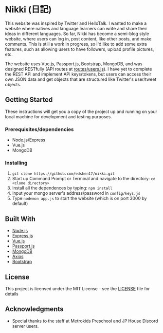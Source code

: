 # Nikki (日記)
This website was inspired by Twitter and HelloTalk. I wanted to make a website where natives and language learners can write and share their ideas in different languages. So far, Nikki has become a semi-blog style website, where users can log in, post content, like other posts, and make comments. This is still a work in progress, so I'd like to add some extra features, such as allowing users to have followers, upload profile pictures, etc. 

The website uses Vue.js, Passport.js, Bootstrap, MongoDB, and was designed RESTfully (API routes at [routes/users.js](routes/users.js)). I have yet to complete the REST API and implement API keys/tokens, but users can access their own JSON data and get objects that are structured like Twitter's user/tweet objects. 

## Getting Started

These instructions will get you a copy of the project up and running on your local machine for development and testing purposes. 

### Prerequisites/dependencies
* Node.js/Express
* Vue.js
* MongoDB

### Installing
1. ```git clone https://github.com/edshen17/nikki.git ```
2. Start up Command Prompt or Terminal and navigate to the directory: ```cd <clone directory>```
3. Install all the dependences by typing: ```npm install ``` 
4. Input your mongo server's address/password in ```config/keys.js```
5. Type ```nodemon app.js``` to start the website (which is on port 3000 by default)

## Built With

* [Node.js](https://nodejs.org/en/) 
* [Express.js](https://expressjs.com/) 
* [Vue.js](https://vuejs.org/)
* [Passport.js](http://www.passportjs.org/)
* [MongoDB](https://www.mongodb.com/)
* [Axios](https://www.npmjs.com/package/axios)
* [Bootstrap](https://getbootstrap.com/)

## License

This project is licensed under the MIT License - see the [LICENSE](LICENSE) file for details

## Acknowledgments

* Special thanks to the staff at Metrokids Preschool and JP House Discord server users.


